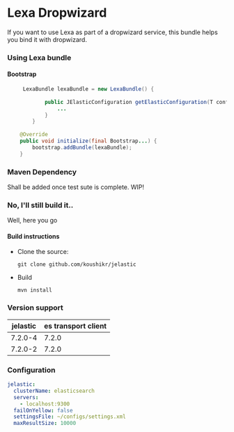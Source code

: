 # Lexa Dropwizard

If you want to use Lexa as part of a dropwizard service, this bundle helps you bind it with dropwizard. 

### Using Lexa bundle

#### Bootstrap
```java
     LexaBundle lexaBundle = new LexaBundle() {
            
            public JElasticConfiguration getElasticConfiguration(T configuration) {
                ...
            }
        }
            
    @Override
    public void initialize(final Bootstrap...) {
        bootstrap.addBundle(lexaBundle);
    }
```

### Maven Dependency 
Shall be added once test sute is complete. WIP!

### No, I'll still build it..

Well, here you go

#### Build instructions
  - Clone the source:

        git clone github.com/koushikr/jelastic

  - Build

        mvn install

### Version support
| jelastic               |  es transport client|
| -----------------------| ------------------- |
| 7.2.0-4                |  7.2.0               |
| 7.2.0-2                |  7.2.0               |

### Configuration
```yaml
jelastic:
  clusterName: elasticsearch
  servers:
    - localhost:9300
  failOnYellow: false
  settingsFile: ~/configs/settings.xml
  maxResultSize: 10000    
```
